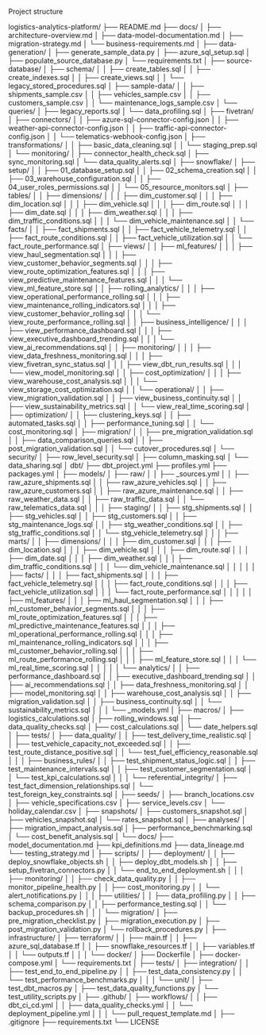 Project structure

logistics-analytics-platform/
├── README.md
├── docs/
│   ├── architecture-overview.md
│   ├── data-model-documentation.md
│   ├── migration-strategy.md
│   └── business-requirements.md
│
├── data-generation/
│   ├── generate_sample_data.py
│   ├── azure_sql_setup.sql
│   ├── populate_source_database.py
│   └── requirements.txt
│
├── source-database/
│   ├── schema/
│   │   ├── create_tables.sql
│   │   ├── create_indexes.sql
│   │   ├── create_views.sql
│   │   └── legacy_stored_procedures.sql
│   ├── sample-data/
│   │   ├── shipments_sample.csv
│   │   ├── vehicles_sample.csv
│   │   ├── customers_sample.csv
│   │   └── maintenance_logs_sample.csv
│   └── queries/
│       ├── legacy_reports.sql
│       └── data_profiling.sql
│
├── fivetran/
│   ├── connectors/
│   │   ├── azure-sql-connector-config.json
│   │   ├── weather-api-connector-config.json
│   │   ├── traffic-api-connector-config.json
│   │   └── telematics-webhook-config.json
│   ├── transformations/
│   │   ├── basic_data_cleaning.sql
│   │   └── staging_prep.sql
│   └── monitoring/
│       ├── connector_health_check.sql
│       ├── sync_monitoring.sql
│       └── data_quality_alerts.sql
│
├── snowflake/
│   ├── setup/
│   │   ├── 01_database_setup.sql
│   │   ├── 02_schema_creation.sql
│   │   ├── 03_warehouse_configuration.sql
│   │   ├── 04_user_roles_permissions.sql
│   │   └── 05_resource_monitors.sql
│   ├── tables/
│   │   ├── dimensions/
│   │   │   ├── dim_customer.sql
│   │   │   ├── dim_location.sql
│   │   │   ├── dim_vehicle.sql
│   │   │   ├── dim_route.sql
│   │   │   ├── dim_date.sql
│   │   │   ├── dim_weather.sql
│   │   │   ├── dim_traffic_conditions.sql
│   │   │   └── dim_vehicle_maintenance.sql
│   │   └── facts/
│   │       ├── fact_shipments.sql
│   │       ├── fact_vehicle_telemetry.sql
│   │       ├── fact_route_conditions.sql
│   │       ├── fact_vehicle_utilization.sql
│   │       └── fact_route_performance.sql
│   ├── views/
│   │   ├── ml_features/
│   │   │   ├── view_haul_segmentation.sql
│   │   │   ├── view_customer_behavior_segments.sql
│   │   │   ├── view_route_optimization_features.sql
│   │   │   ├── view_predictive_maintenance_features.sql
│   │   │   └── view_ml_feature_store.sql
│   │   ├── rolling_analytics/
│   │   │   ├── view_operational_performance_rolling.sql
│   │   │   ├── view_maintenance_rolling_indicators.sql
│   │   │   ├── view_customer_behavior_rolling.sql
│   │   │   └── view_route_performance_rolling.sql
│   │   ├── business_intelligence/
│   │   │   ├── view_performance_dashboard.sql
│   │   │   ├── view_executive_dashboard_trending.sql
│   │   │   └── view_ai_recommendations.sql
│   │   ├── monitoring/
│   │   │   ├── view_data_freshness_monitoring.sql
│   │   │   ├── view_fivetran_sync_status.sql
│   │   │   ├── view_dbt_run_results.sql
│   │   │   └── view_model_monitoring.sql
│   │   ├── cost_optimization/
│   │   │   ├── view_warehouse_cost_analysis.sql
│   │   │   └── view_storage_cost_optimization.sql
│   │   └── operational/
│   │       ├── view_migration_validation.sql
│   │       ├── view_business_continuity.sql
│   │       ├── view_sustainability_metrics.sql
│   │       └── view_real_time_scoring.sql
│   ├── optimization/
│   │   ├── clustering_keys.sql
│   │   ├── automated_tasks.sql
│   │   ├── performance_tuning.sql
│   │   └── cost_monitoring.sql
│   ├── migration/
│   │   ├── pre_migration_validation.sql
│   │   ├── data_comparison_queries.sql
│   │   ├── post_migration_validation.sql
│   │   └── cutover_procedures.sql
│   └── security/
│       ├── row_level_security.sql
│       ├── column_masking.sql
│       └── data_sharing.sql
│
dbt/
├── dbt_project.yml
├── profiles.yml
├── packages.yml
│
├── models/
│   ├── raw/
│   │   ├── _sources.yml
│   │   ├── raw_azure_shipments.sql
│   │   ├── raw_azure_vehicles.sql
│   │   ├── raw_azure_customers.sql
│   │   ├── raw_azure_maintenance.sql
│   │   ├── raw_weather_data.sql
│   │   ├── raw_traffic_data.sql
│   │   └── raw_telematics_data.sql
│   │
│   ├── staging/
│   │   ├── stg_shipments.sql
│   │   ├── stg_vehicles.sql
│   │   ├── stg_customers.sql
│   │   ├── stg_maintenance_logs.sql
│   │   ├── stg_weather_conditions.sql
│   │   ├── stg_traffic_conditions.sql
│   │   └── stg_vehicle_telemetry.sql
│   │
│   ├── marts/
│   │   ├── dimensions/
│   │   │   ├── dim_customer.sql
│   │   │   ├── dim_location.sql
│   │   │   ├── dim_vehicle.sql
│   │   │   ├── dim_route.sql
│   │   │   ├── dim_date.sql
│   │   │   ├── dim_weather.sql
│   │   │   ├── dim_traffic_conditions.sql
│   │   │   └── dim_vehicle_maintenance.sql
│   │   │
│   │   ├── facts/
│   │   │   ├── fact_shipments.sql
│   │   │   ├── fact_vehicle_telemetry.sql
│   │   │   ├── fact_route_conditions.sql
│   │   │   ├── fact_vehicle_utilization.sql
│   │   │   └── fact_route_performance.sql
│   │   │
│   │   ├── ml_features/
│   │   │   ├── ml_haul_segmentation.sql
│   │   │   ├── ml_customer_behavior_segments.sql
│   │   │   ├── ml_route_optimization_features.sql
│   │   │   ├── ml_predictive_maintenance_features.sql
│   │   │   ├── ml_operational_performance_rolling.sql
│   │   │   ├── ml_maintenance_rolling_indicators.sql
│   │   │   ├── ml_customer_behavior_rolling.sql
│   │   │   ├── ml_route_performance_rolling.sql
│   │   │   ├── ml_feature_store.sql
│   │   │   └── ml_real_time_scoring.sql
│   │   │
│   │   └── analytics/
│   │       ├── performance_dashboard.sql
│   │       ├── executive_dashboard_trending.sql
│   │       ├── ai_recommendations.sql
│   │       ├── data_freshness_monitoring.sql
│   │       ├── model_monitoring.sql
│   │       ├── warehouse_cost_analysis.sql
│   │       ├── migration_validation.sql
│   │       ├── business_continuity.sql
│   │       └── sustainability_metrics.sql
│   │
│   └── _models.yml
│
├── macros/
│   ├── logistics_calculations.sql
│   ├── rolling_windows.sql
│   ├── data_quality_checks.sql
│   ├── cost_calculations.sql
│   └── date_helpers.sql
│
├── tests/
│   ├── data_quality/
│   │   ├── test_delivery_time_realistic.sql
│   │   ├── test_vehicle_capacity_not_exceeded.sql
│   │   ├── test_route_distance_positive.sql
│   │   └── test_fuel_efficiency_reasonable.sql
│   │
│   ├── business_rules/
│   │   ├── test_shipment_status_logic.sql
│   │   ├── test_maintenance_intervals.sql
│   │   ├── test_customer_segmentation.sql
│   │   └── test_kpi_calculations.sql
│   │
│   └── referential_integrity/
│       ├── test_fact_dimension_relationships.sql
│       └── test_foreign_key_constraints.sql
│
├── seeds/
│   ├── branch_locations.csv
│   ├── vehicle_specifications.csv
│   ├── service_levels.csv
│   └── holiday_calendar.csv
│
├── snapshots/
│   ├── customers_snapshot.sql
│   ├── vehicles_snapshot.sql
│   └── rates_snapshot.sql
│
├── analyses/
│   ├── migration_impact_analysis.sql
│   ├── performance_benchmarking.sql
│   └── cost_benefit_analysis.sql
│
└── docs/
    ├── model_documentation.md
    ├── kpi_definitions.md
    ├── data_lineage.md
    └── testing_strategy.md
│
├── scripts/
│   ├── deployment/
│   │   ├── deploy_snowflake_objects.sh
│   │   ├── deploy_dbt_models.sh
│   │   ├── setup_fivetran_connectors.py
│   │   └── end_to_end_deployment.sh
│   │
│   ├── monitoring/
│   │   ├── check_data_quality.py
│   │   ├── monitor_pipeline_health.py
│   │   ├── cost_monitoring.py
│   │   └── alert_notifications.py
│   │
│   ├── utilities/
│   │   ├── data_profiling.py
│   │   ├── schema_comparison.py
│   │   ├── performance_testing.sql
│   │   └── backup_procedures.sh
│   │
│   └── migration/
│       ├── pre_migration_checklist.py
│       ├── migration_execution.py
│       ├── post_migration_validation.py
│       └── rollback_procedures.py
│
├── infrastructure/
│   ├── terraform/
│   │   ├── main.tf
│   │   ├── azure_sql_database.tf
│   │   ├── snowflake_resources.tf
│   │   ├── variables.tf
│   │   └── outputs.tf
│   │
│   └── docker/
│       ├── Dockerfile
│       ├── docker-compose.yml
│       └── requirements.txt
│
├── tests/
│   ├── integration/
│   │   ├── test_end_to_end_pipeline.py
│   │   ├── test_data_consistency.py
│   │   └── test_performance_benchmarks.py
│   │
│   └── unit/
│       ├── test_dbt_macros.py
│       ├── test_data_quality_functions.py
│       └── test_utility_scripts.py
│
├── .github/
│   ├── workflows/
│   │   ├── dbt_ci_cd.yml
│   │   ├── data_quality_checks.yml
│   │   └── deployment_pipeline.yml
│   │
│   └── pull_request_template.md
│
├── .gitignore
├── requirements.txt
└── LICENSE